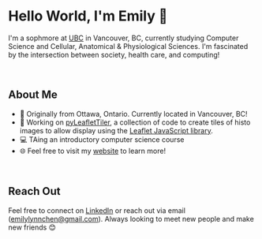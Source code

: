 # Hello World, I'm Emily 👋

I'm a sophmore at [UBC](https://www.ubc.ca/) in Vancouver, BC, currently studying Computer Science and Cellular, Anatomical & Physiological Sciences. I'm fascinated by the intersection between society, health care, and computing!

<br/>


## About Me

- 📍  Originally from Ottawa, Ontario. Currently located in Vancouver, BC!
- 🌱  Working on [pyLeafletTiler](https://github.com/emilyychenn/pyLeafletTiler-Sandbox), a collection of code to create tiles of histo images to allow display using the [Leaflet JavaScript library](https://leafletjs.com/).
- 💻  TAing an introductory computer science course
- 🌐  Feel free to visit my [website](https://emilylynnchen.netlify.app/) to learn more!


<br/>

## Reach Out

Feel free to connect on [LinkedIn](https://www.linkedin.com/in/emily-c-55680b124/) or reach out via email (emilylynnchen@gmail.com). Always looking to meet new people and make new friends 😊


